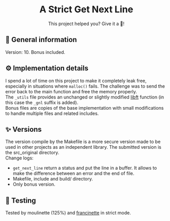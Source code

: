 <h1 align="center">
	A Strict Get Next Line
</h1>
<p align="center">
	This project helped you? Give it a 🌟!
</p>

## 📃 General information
Version: 10. Bonus included.</br>

## ⚙️ Implementation details
I spend a lot of time on this project to make it completely leak free, especially in situations where `malloc()` fails. The challenge was to send the error back to the main function and free the memory properly.</br>
The `_utils` file provides an unchanged or slightly modified [libft](https://github.com/ulyssegerkens/libft) function (in this case the `_gnl` suffix is added).</br>
Bonus files are copies of the base implementation with small modifications to handle multiple files and related includes.</br>

## ✨ Versions
The version compile by the Makefile is a more secure version made to be used in other projects as an independent library. The submitted version is the src_original directory.</br>
Change logs:
- `get_next_line` return a status and put the line in a buffer. It allows to make the difference between an error and the end of file.
- Makefile, include and build/ directory.
- Only bonus version.

## 🎉 Testing
Tested by moulinette (125%) and [francinette](https://github.com/xicodomingues/francinette) in strict mode.
